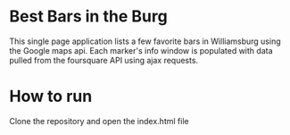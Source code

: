 # Best Bars in the Burg
This single page application lists a few favorite bars in Williamsburg using the Google maps api. Each marker's info window is populated with data pulled from the foursquare API using ajax requests.

# How to run
Clone the repository and open the index.html file